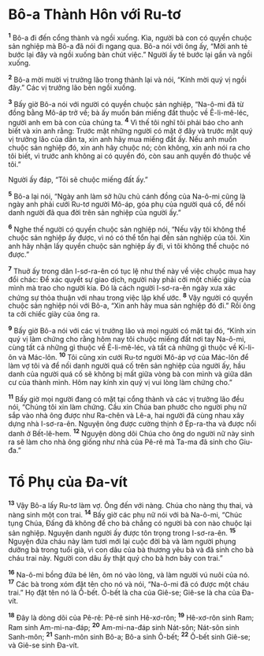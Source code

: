 # Bô-a Thành Hôn với Ru-tơ
<sup><b>1</b></sup> Bô-a đi đến cổng thành và ngồi xuống. Kìa, người bà con có quyền chuộc sản nghiệp mà Bô-a đã nói đi ngang qua. Bô-a nói với ông ấy, “Mời anh tẻ bước lại đây và ngồi xuống bàn chút việc.” Người ấy tẻ bước lại gần và ngồi xuống.

<sup><b>2</b></sup> Bô-a mời mười vị trưởng lão trong thành lại và nói, “Kính mời quý vị ngồi đây.” Các vị trưởng lão bèn ngồi xuống.

<sup><b>3</b></sup> Bấy giờ Bô-a nói với người có quyền chuộc sản nghiệp, “Na-ô-mi đã từ đồng bằng Mô-áp trở về; bà ấy muốn bán miếng đất thuộc về Ê-li-mê-léc, người anh em bà con của chúng ta. <sup><b>4</b></sup> Vì thế tôi nghĩ tôi phải báo cho anh biết và xin anh rằng: Trước mặt những người có mặt ở đây và trước mặt quý vị trưởng lão của dân ta, xin anh hãy mua miếng đất ấy. Nếu anh muốn chuộc sản nghiệp đó, xin anh hãy chuộc nó; còn không, xin anh nói ra cho tôi biết, vì trước anh không ai có quyền đó, còn sau anh quyền đó thuộc về tôi.”

Người ấy đáp, “Tôi sẽ chuộc miếng đất ấy.”

<sup><b>5</b></sup> Bô-a lại nói, “Ngày anh làm sở hữu chủ cánh đồng của Na-ô-mi cũng là ngày anh phải cưới Ru-tơ người Mô-áp, góa phụ của người quá cố, để nối danh người đã qua đời trên sản nghiệp của người ấy.”

<sup><b>6</b></sup> Nghe thế người có quyền chuộc sản nghiệp nói, “Nếu vậy tôi không thể chuộc sản nghiệp ấy được, vì nó có thể tổn hại đến sản nghiệp của tôi. Xin anh hãy nhận lấy quyền chuộc sản nghiệp ấy đi, vì tôi không thể chuộc nó được.”

<sup><b>7</b></sup> Thuở ấy trong dân I-sơ-ra-ên có tục lệ như thế này về việc chuộc mua hay đổi chác: Ðể xác quyết sự giao dịch, người này phải cởi một chiếc giày của mình mà trao cho người kia. Ðó là cách người I-sơ-ra-ên ngày xưa xác chứng sự thỏa thuận với nhau trong việc lập khế ước. <sup><b>8</b></sup> Vậy người có quyền chuộc sản nghiệp nói với Bô-a, “Xin anh hãy mua sản nghiệp đó đi.” Rồi ông ta cởi chiếc giày của ông ra.

<sup><b>9</b></sup> Bấy giờ Bô-a nói với các vị trưởng lão và mọi người có mặt tại đó, “Kính xin quý vị làm chứng cho rằng hôm nay tôi chuộc miếng đất nơi tay Na-ô-mi, cùng tất cả những gì thuộc về Ê-li-mê-léc, và tất cả những gì thuộc về Ki-li-ôn và Mác-lôn. <sup><b>10</b></sup> Tôi cũng xin cưới Ru-tơ người Mô-áp vợ của Mác-lôn để làm vợ tôi và để nối danh người quá cố trên sản nghiệp của người ấy, hầu danh của người quá cố sẽ không bị mất giữa vòng bà con mình và giữa dân cư của thành mình. Hôm nay kính xin quý vị vui lòng làm chứng cho.”

<sup><b>11</b></sup> Bấy giờ mọi người đang có mặt tại cổng thành và các vị trưởng lão đều nói, “Chúng tôi xin làm chứng. Cầu xin Chúa ban phước cho người phụ nữ sắp vào nhà ông được như Ra-chên và Lê-a, hai người đã cùng nhau xây dựng nhà I-sơ-ra-ên. Nguyện ông được cường thịnh ở Ép-ra-tha và được nổi danh ở Bết-lê-hem. <sup><b>12</b></sup> Nguyện dòng dõi Chúa cho ông do người nữ này sinh ra sẽ làm cho nhà ông giống như nhà của Pê-rê mà Ta-ma đã sinh cho Giu-đa.”

# Tổ Phụ của Ða-vít
<sup><b>13</b></sup> Vậy Bô-a lấy Ru-tơ làm vợ. Ông đến với nàng. Chúa cho nàng thụ thai, và nàng sinh một con trai. <sup><b>14</b></sup> Bấy giờ các phụ nữ nói với bà Na-ô-mi, “Chúc tụng Chúa, Ðấng đã không để cho bà chẳng có người bà con nào chuộc lại sản nghiệp. Nguyện danh người ấy được tôn trọng trong I-sơ-ra-ên. <sup><b>15</b></sup> Nguyện đứa cháu này làm tươi mới lại cuộc đời bà và làm người phụng dưỡng bà trong tuổi già, vì con dâu của bà thương yêu bà và đã sinh cho bà cháu trai này. Người con dâu ấy thật quý cho bà hơn bảy con trai.”

<sup><b>16</b></sup> Na-ô-mi bồng đứa bé lên, ôm nó vào lòng, và làm người vú nuôi của nó. <sup><b>17</b></sup> Các bà trong xóm đặt tên cho nó và nói, “Na-ô-mi đã có được một cháu trai.” Họ đặt tên nó là Ô-bết. Ô-bết là cha của Giê-se; Giê-se là cha của Ða-vít.

<sup><b>18</b></sup> Ðây là dòng dõi của Pê-rê: Pê-rê sinh Hê-xơ-rôn; <sup><b>19</b></sup> Hê-xơ-rôn sinh Ram; Ram sinh Am-mi-na-đáp; <sup><b>20</b></sup> Am-mi-na-đáp sinh Nát-sôn; Nát-sôn sinh Sanh-môn; <sup><b>21</b></sup> Sanh-môn sinh Bô-a; Bô-a sinh Ô-bết; <sup><b>22</b></sup> Ô-bết sinh Giê-se; và Giê-se sinh Ða-vít.

